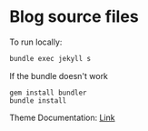 # Blog source files

To run locally:

```bash
bundle exec jekyll s
```

If the bundle doesn't work
```
gem install bundler
bundle install
```

Theme Documentation: [Link](https://chirpy.cotes.page/posts/getting-started/)
